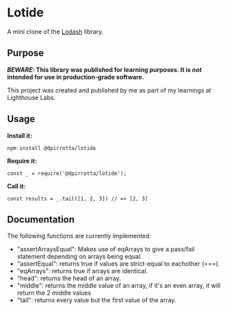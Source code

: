 # Lotide

A mini clone of the [Lodash](https://lodash.com) library.

## Purpose

**_BEWARE:_ This library was published for learning purposes. It is _not_ intended for use in production-grade software.**

This project was created and published by me as part of my learnings at Lighthouse Labs. 

## Usage

**Install it:**

`npm install @dpirrotta/lotide`

**Require it:**

`const _ = require('@dpirrotta/lotide');`

**Call it:**

`const results = _.tail([1, 2, 3]) // => [2, 3]`

## Documentation

The following functions are currently implemented:

* "assertArraysEqual": Makes use of eqArrays to give a pass/fail statement depending on arrays being equal.
* "assertEqual": returns true if values are strict-equal to eachother (===).
* "eqArrays": returns true if arrays are identical.
* "head": returns the head of an array.
* "middle": returns the middle value of an array, if it's an even array, it will return the 2 middle values
* "tail": returns every value but the first value of the array.
